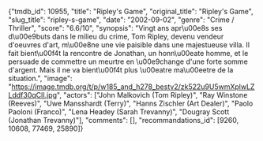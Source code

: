 {"tmdb_id": 10955, "title": "Ripley's Game", "original_title": "Ripley's Game", "slug_title": "ripley-s-game", "date": "2002-09-02", "genre": "Crime / Thriller", "score": "6.6/10", "synopsis": "Vingt ans apr\u00e8s ses d\u00e9buts dans le milieu du crime, Tom Ripley, devenu vendeur d'oeuvres d'art, m\u00e8ne une vie paisible dans une majestueuse villa. Il fait bient\u00f4t la rencontre de Jonathan, un honn\u00eate homme, et le persuade de commettre un meurtre en \u00e9change d'une forte somme d'argent. Mais il ne va bient\u00f4t plus \u00eatre ma\u00eetre de la situation.", "image": "https://image.tmdb.org/t/p/w185_and_h278_bestv2/zk522u9U5wmXplwLZLddf30qClI.jpg", "actors": ["John Malkovich (Tom Ripley)", "Ray Winstone (Reeves)", "Uwe Mansshardt (Terry)", "Hanns Zischler (Art Dealer)", "Paolo Paoloni (Franco)", "Lena Headey (Sarah Trevanny)", "Dougray Scott (Jonathan Trevanny)"], "comments": [], "recommandations_id": [9260, 10608, 77469, 25890]}